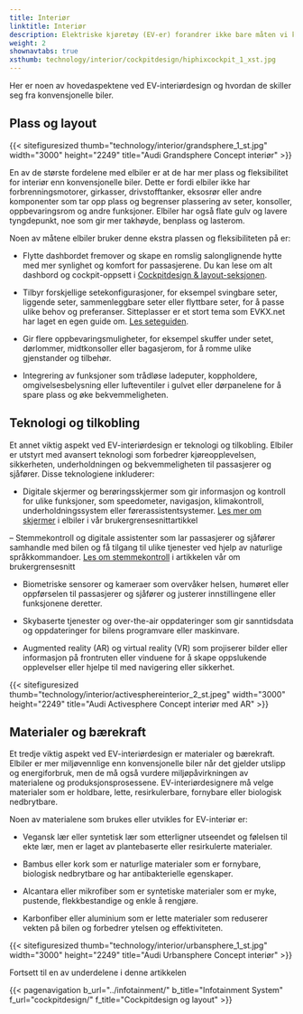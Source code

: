 ```yaml
---
title: Interiør
linktitle: Interiør
description: Elektriske kjøretøy (EV-er) forandrer ikke bare måten vi kjører på, men også måten vi designer bilinteriør på. Elbiler tilbyr nye muligheter og utfordringer for bilinteriørdesignere, som må balansere funksjonalitet, komfort, estetikk og bærekraft.
weight: 2
shownavtabs: true
xsthumb: technology/interior/cockpitdesign/hiphixcockpit_1_xst.jpg
---
```

<!-- markdownlint-disable MD033 -->

Her er noen av hovedaspektene ved EV-interiørdesign og hvordan de skiller seg fra konvensjonelle biler.

## Plass og layout

{{< sitefiguresized thumb="technology/interior/grandsphere_1_st.jpg" width="3000" height="2249" title="Audi Grandsphere Concept interiør" >}}

En av de største fordelene med elbiler er at de har mer plass og fleksibilitet for interiør enn konvensjonelle biler. Dette er fordi elbiler ikke har forbrenningsmotorer, girkasser, drivstofftanker, eksosrør eller andre komponenter som tar opp plass og begrenser plassering av seter, konsoller, oppbevaringsrom og andre funksjoner. Elbiler har også flate gulv og lavere tyngdepunkt, noe som gir mer takhøyde, benplass og lasterom.

Noen av måtene elbiler bruker denne ekstra plassen og fleksibiliteten på er:

- Flytte dashbordet fremover og skape en romslig salonglignende hytte med mer synlighet og komfort for passasjerene. Du kan lese om alt dashbord og cockpit-oppsett i [Cockpitdesign & layout-seksjonen](cockpitdesign).

- Tilbyr forskjellige setekonfigurasjoner, for eksempel svingbare seter, liggende seter, sammenleggbare seter eller flyttbare seter, for å passe ulike behov og preferanser. Sitteplasser er et stort tema som EVKX.net har laget en egen guide om. [Les seteguiden](../seter/).

- Gir flere oppbevaringsmuligheter, for eksempel skuffer under setet, dørlommer, midtkonsoller eller bagasjerom, for å romme ulike gjenstander og tilbehør.

- Integrering av funksjoner som trådløse ladeputer, koppholdere, omgivelsesbelysning eller lufteventiler i gulvet eller dørpanelene for å spare plass og øke bekvemmeligheten.

## Teknologi og tilkobling

Et annet viktig aspekt ved EV-interiørdesign er teknologi og tilkobling. Elbiler er utstyrt med avansert teknologi som forbedrer kjøreopplevelsen, sikkerheten, underholdningen og bekvemmeligheten til passasjerer og sjåfører. Disse teknologiene inkluderer:

- Digitale skjermer og berøringsskjermer som gir informasjon og kontroll for ulike funksjoner, som speedometer, navigasjon, klimakontroll, underholdningssystem eller førerassistentsystemer. [Les mer om skjermer](../userinterface/screens/) i elbiler i vår brukergrensesnittartikkel

– Stemmekontroll og digitale assistenter som lar passasjerer og sjåfører samhandle med bilen og få tilgang til ulike tjenester ved hjelp av naturlige språkkommandoer. [Les om stemmekontroll](../userinterface/screens/) i artikkelen vår om brukergrensesnitt

- Biometriske sensorer og kameraer som overvåker helsen, humøret eller oppførselen til passasjerer og sjåfører og justerer innstillingene eller funksjonene deretter.

- Skybaserte tjenester og over-the-air oppdateringer som gir sanntidsdata og oppdateringer for bilens programvare eller maskinvare.

- Augmented reality (AR) og virtual reality (VR) som projiserer bilder eller informasjon på frontruten eller vinduene for å skape oppslukende opplevelser eller hjelpe til med navigering eller sikkerhet.

{{< sitefiguresized thumb="technology/interior/activesphereinterior_2_st.jpeg" width="3000" height="2249" title="Audi Activesphere Concept interiør med AR" >}}

## Materialer og bærekraft

Et tredje viktig aspekt ved EV-interiørdesign er materialer og bærekraft. Elbiler er mer miljøvennlige enn konvensjonelle biler når det gjelder utslipp og energiforbruk, men de må også vurdere miljøpåvirkningen av materialene og produksjonsprosessene. EV-interiørdesignere må velge materialer som er holdbare, lette, resirkulerbare, fornybare eller biologisk nedbrytbare.

Noen av materialene som brukes eller utvikles for EV-interiør er:

- Vegansk lær eller syntetisk lær som etterligner utseendet og følelsen til ekte lær, men er laget av plantebaserte eller resirkulerte materialer.

- Bambus eller kork som er naturlige materialer som er fornybare, biologisk nedbrytbare og har antibakterielle egenskaper.

- Alcantara eller mikrofiber som er syntetiske materialer som er myke, pustende, flekkbestandige og enkle å rengjøre.

- Karbonfiber eller aluminium som er lette materialer som reduserer vekten på bilen og forbedrer ytelsen og effektiviteten.

{{< sitefiguresized thumb="technology/interior/urbansphere_1_st.jpg" width="3000" height="2249" title="Audi Urbansphere Concept interiør" >}}

Fortsett til en av underdelene i denne artikkelen

{{< pagenavigation b_url="../infotainment/" b_title="Infotainment System" f_url="cockpitdesign/" f_title="Cockpitdesign og layout" >}}